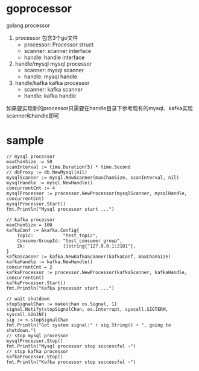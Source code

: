 # goprocessor
golang processor

1. processor 包含3个go文件
   * processor: Processor struct
   * scanner: scanner interface
   * handle: handle interface
2. handle/mysql mysql processor
   * scanner: mysql scanner
   * handle: mysql handle
3. handle/kafka kafka processor
   * scanner: kafka scanner
   * handle: kafka handle

如果要实现新的processor只需要在handle目录下参考现有的mysql、kafka实现scanner和handle即可

# sample
```
// mysql processor
maxChanSize := 50
scanInterval := time.Duration(5) * time.Second
// dbProxy := db.NewMysql(nil)
mysqlScanner := mysql.NewScanner(maxChanSize, scanInterval, nil)
mysqlHandle := mysql.NewHandle()
concurrentCnt := 4
mysqlProcessor := processor.NewProcessor(mysqlScanner, mysqlHandle, concurrentCnt)
mysqlProcessor.Start()
fmt.Println("Mysql processor start ...")

// kafka processor
maxChanSize = 100
kafkaConf := &kafka.Config{
    Topic:           "test_topic",
    ConsumerGroupId: "test_consumer_group",
    Zk:              []string{"127.0.0.1:2181"},
}
kafkaScanner := kafka.NewKafkaScanner(kafkaConf, maxChanSize)
kafkaHandle := kafka.NewHandle()
concurrentCnt = 2
kafkaProcessor := processor.NewProcessor(kafkaScanner, kafkaHandle, concurrentCnt)
kafkaProcessor.Start()
fmt.Println("Kafka processor start ...")

// wait shutdown
stopSignalChan := make(chan os.Signal, 1)
signal.Notify(stopSignalChan, os.Interrupt, syscall.SIGTERM, syscall.SIGINT)
sig := <-stopSignalChan
fmt.Println("Got system signal:" + sig.String() + ", going to shutdown.")
// stop mysql processor
mysqlProcessor.Stop()
fmt.Println("Mysql processor stop successful ~")
// stop kafka processor
kafkaProcessor.Stop()
fmt.Println("Kafka processor stop successful ~")
```
